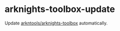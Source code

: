 # arknights-toolbox-update

Update [arkntools/arknights-toolbox](https://github.com/arkntools/arknights-toolbox) automatically.
